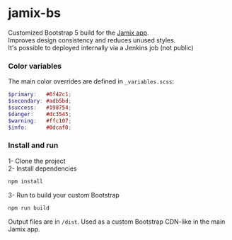 # jamix-bs

Customized Bootstrap 5 build for the [Jamix app](https://github.com/Deblak/jamix-app).  
Improves design consistency and reduces unused styles.  
It's possible to deployed internally via a Jenkins job (not public)

### Color variables

The main color overrides are defined in `_variables.scss`:

```scss
$primary:   #6f42c1;
$secondary: #adb5bd;
$success:   #198754;
$danger:    #dc3545;
$warning:   #ffc107;
$info:      #0dcaf0;
````

### Install and run
1- Clone the project  
2- Install dependencies  
```bash
npm install
```
3- Run to build your custom Bootstrap  
```bash
npm run build
```

Output files are in `/dist`.
Used as a custom Bootstrap CDN-like in the main Jamix app.
